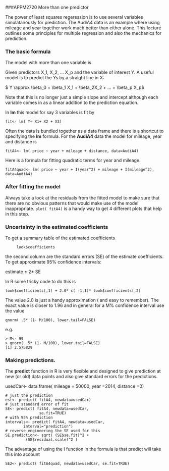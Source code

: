 ###APPM2720 More than one predictor

The power of least squares regeression is to use several 
variables simulatanously for prediction.  The AudiA4 data is an example where using mileage and year together work much better 
than either alone. This lecture outlines some principles for 
multiple regression and also the mechanics for prediction. 

### The basic formula

The model with more than one variable is 

Given predictors X_1, X_2, ... X_p and the variable of interest 
Y. A useful model is to predict the Ys by a straight line in X: 

$ Y \approx \beta_0 + \beta_1 X_1 + \beta_2X_2 + ... + \beta_p X_p$

Note that this is no longer just a simple slope and intercept although each variable  comes in as a linear addition to the 
prediction equation. 

In **lm** this model for say 3 variables is fit by 

````
fit<- lm( Y~ X1+ X2 + X3)
````
Often the data is bundled together as a data frame and there is
a shortcut to specifying the **lm** formula. For the **AudiA4**
data the model for mileage, year  and distance is 

````
fitA4<- lm( price ~ year + mileage + distance, data=AudiA4)
````
Here is a formula for fitting quadratic terms for year and mileage.

````
fitA4quad<- lm( price ~ year + I(year^2) + mileage + I(mileage^2), data=AudiA4)
````

### After fitting the model
Always take a look at the residuals from the fitted model to make sure that  there are no obvious patterns that would make use of the model  inappropriate. 
```` plot( fitA4) ```` is a handy way to get 4 different plots that help in this step. 

### Uncertainty in the estimated coefficients
To get a summary table of the estimated coefficients 

```` look <- summary(fitA4)
     look$coefficients
````
the second column are the standard errors  (SE) of the estimate coefficients. To get approximate 95% confidence intervals:

estimate $\pm$  2* SE

In R some tricky code to do this is 

````
look$coefficients[,1] + 2.0* c( -1,1)* look$coefficients[,2]
````

The value 2.0 is just a handy approximation ( and easy to remember). The exact value is closer to 1.96 and in 
general  for a M% confidence interval use the value

````
qnorm( .5* (1- M/100), lower.tail=FALSE)
````
e.g. 

````
> M<- 99
> qnorm( .5* (1- M/100), lower.tail=FALSE)
[1] 2.575829
````

###  Making predictions. 

The **predict** function in R is very flexible and designed to give prediction at new  (or old) data points and also give standard errors for the predictions. 

usedCar<- data.frame( mileage = 50000, year =2014,  distance =0)

````
# just the prediction
est<- predict( fitA4, newdata=usedCar)
# just standard error of fit
SE<- predict( fitA4, newdata=usedCar,
               se.fit=TRUE)
# with 95% prediction 
intervals<- predict( fitA4, newdata=usedCar, 
        interval="prediction")
# reverse engineering the SE used for this
SE.prediction<- sqrt( (SE$se.fit)^2 + 
         (SE$residual.scale)^2 )
````

The advantage of using the I function in the formula is that 
predict will take this into account

````
SE2<- predict( fitA4quad, newdata=usedCar, se.fit=TRUE)
````





 
